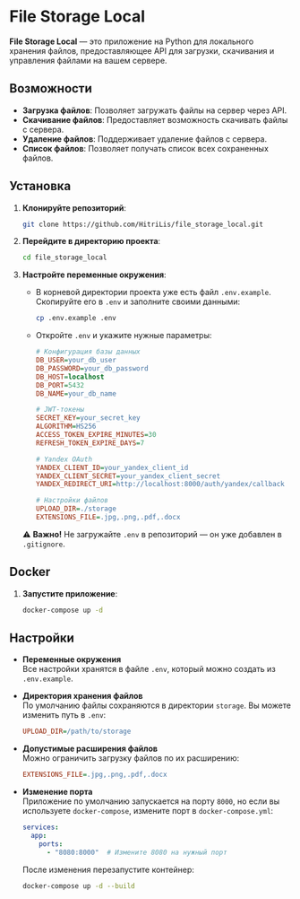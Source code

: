 # File Storage Local

**File Storage Local** — это приложение на Python для локального хранения файлов, предоставляющее API для загрузки, скачивания и управления файлами на вашем сервере.

## Возможности

- **Загрузка файлов**: Позволяет загружать файлы на сервер через API.
- **Скачивание файлов**: Предоставляет возможность скачивать файлы с сервера.
- **Удаление файлов**: Поддерживает удаление файлов с сервера.
- **Список файлов**: Позволяет получать список всех сохраненных файлов.

## Установка
1. **Клонируйте репозиторий**:

    ```bash
    git clone https://github.com/HitriLis/file_storage_local.git
    ```

2. **Перейдите в директорию проекта**:

    ```bash
    cd file_storage_local
    ```
3. **Настройте переменные окружения**:

    - В корневой директории проекта уже есть файл `.env.example`.  
      Скопируйте его в `.env` и заполните своими данными:

      ```bash
      cp .env.example .env
      ```

    - Откройте `.env` и укажите нужные параметры:

      ```ini
      # Конфигурация базы данных
      DB_USER=your_db_user
      DB_PASSWORD=your_db_password
      DB_HOST=localhost
      DB_PORT=5432
      DB_NAME=your_db_name

      # JWT-токены
      SECRET_KEY=your_secret_key
      ALGORITHM=HS256
      ACCESS_TOKEN_EXPIRE_MINUTES=30
      REFRESH_TOKEN_EXPIRE_DAYS=7

      # Yandex OAuth
      YANDEX_CLIENT_ID=your_yandex_client_id
      YANDEX_CLIENT_SECRET=your_yandex_client_secret
      YANDEX_REDIRECT_URI=http://localhost:8000/auth/yandex/callback

      # Настройки файлов
      UPLOAD_DIR=./storage
      EXTENSIONS_FILE=.jpg,.png,.pdf,.docx
      ```

    ⚠️ **Важно!** Не загружайте `.env` в репозиторий — он уже добавлен в `.gitignore`.

## Docker

1. **Запустите приложение**:
    ```bash
    docker-compose up -d
    ```

## Настройки

- **Переменные окружения**  
  Все настройки хранятся в файле `.env`, который можно создать из `.env.example`.

- **Директория хранения файлов**  
  По умолчанию файлы сохраняются в директории `storage`. Вы можете изменить путь в `.env`:

    ```ini
    UPLOAD_DIR=/path/to/storage
    ```

- **Допустимые расширения файлов**  
  Можно ограничить загрузку файлов по их расширению:

    ```ini
    EXTENSIONS_FILE=.jpg,.png,.pdf,.docx
    ```

- **Изменение порта**  
  Приложение по умолчанию запускается на порту `8000`, но если вы используете `docker-compose`, измените порт в `docker-compose.yml`:

    ```yaml
    services:
      app:
        ports:
          - "8080:8000"  # Измените 8080 на нужный порт
    ```

  После изменения перезапустите контейнер:

    ```bash
    docker-compose up -d --build
    ```
